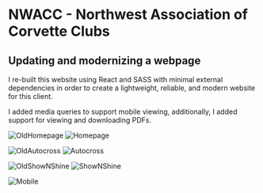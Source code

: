 # NWACC - Northwest Association of Corvette Clubs

## Updating and modernizing a webpage

I re-built this website using React and SASS with minimal external dependencies in order to create a lightweight, reliable, and modern website for this client.

I added media queries to support mobile viewing, additionally, I added support for viewing and downloading PDFs.

![OldHomepage](https://github.com/bmead92/nwacc/assets/93401624/00eb299d-4eda-41b6-a077-673402a03f6c)
![Homepage](https://github.com/bmead92/nwacc/assets/93401624/c0c7bf8c-20ea-44c6-b1e0-6ec6a05e7069)


![OldAutocross](https://github.com/bmead92/nwacc/assets/93401624/fbb9bc3e-bd10-4bf0-bc0d-2eda69db3c44)
![Autocross](https://github.com/bmead92/nwacc/assets/93401624/543b61bb-dd42-4a8e-b078-48b9a0e952ad)

![OldShowNShine](https://github.com/bmead92/nwacc/assets/93401624/a951c501-e533-433a-a61c-fcdad1f24ada)
![ShowNShine](https://github.com/bmead92/nwacc/assets/93401624/2610585e-2e08-481d-83c2-a96d62d10947)

![Mobile](https://github.com/bmead92/nwacc/assets/93401624/f8ff1af8-8970-4e2c-8298-92eb8c65f296)
